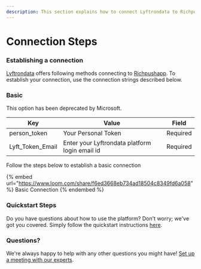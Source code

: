 ```yaml
---
description: This section explains how to connect Lyftrondata to Richpushapp.
---
```


# Connection Steps

### Establishing a connection

[Lyftrondata](https://www.lyftrondata.com) offers following methods connecting to [Richpushapp](https://www.lyftrondata.com/integration/marketing-analytics/rich-push/). To establish your connection, use the connection strings described below.

### Basic

This option has been deprecated by Microsoft.

| Key                | Value                                          | Field    |
| ------------------ | ---------------------------------------------- | -------- |
| person\_token      | Your Personal Token                            | Required |
| Lyft\_Token\_Email | Enter your Lyftrondata platform login email id | Required |

Follow the steps below to establish a basic connection

{% embed url="https://www.loom.com/share/f6ed3668eb734ad18504c8349fd6a058" %}
Basic Connection
{% endembed %}

### Quickstart Steps

Do you have questions about how to use the platform? Don't worry; we've got you covered. Simply follow the quickstart instructions [here](README.md).

### Questions? <a href="#questions" id="questions"></a>

We're always happy to help with any other questions you might have! [Set up a meeting with our experts](https://www.lyftrondata.com/book-a-meeting/).
